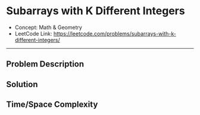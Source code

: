 # Subarrays with K Different Integers

- Concept: Math & Geometry
- LeetCode Link: https://leetcode.com/problems/subarrays-with-k-different-integers/

---

## Problem Description

## Solution

## Time/Space Complexity

